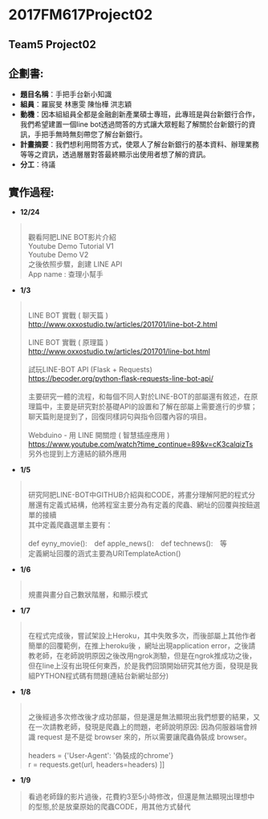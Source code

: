 # 2017FM617Project02 #
## Team5 Project02 ##
## 企劃書:
* **題目名稱**：手把手台新小知識
* **組員**：羅宸旻 林惠雯 陳怡樺 洪志穎
* **動機**：因本組組員全都是金融創新產業碩士專班，此專班是與台新銀行合作，我們希望建置一個line bot透過問答的方式讓大眾輕鬆了解關於台新銀行的資訊，手把手無時無刻帶您了解台新銀行。
* **計畫摘要**：我們想利用問答方式，使眾人了解台新銀行的基本資料、辦理業務等等之資訊，透過層層對答最終顯示出使用者想了解的資訊。
* **分工**：待議
## 實作過程:
* **12/24**
></br> 觀看阿肥LINE BOT影片介紹
</br> Youtube Demo Tutorial V1
</br> Youtube Demo V2
</br> 之後依照步驟，創建 LINE API
</br> App name : 查理小幫手

* **1/3**
></br> LINE BOT 實戰 ( 聊天篇 )
</br> http://www.oxxostudio.tw/articles/201701/line-bot-2.html
</br></br> LINE BOT 實戰 ( 原理篇 )
</br> http://www.oxxostudio.tw/articles/201701/line-bot.html
</br></br> 試玩LINE-BOT API  (Flask + Requests)
</br> https://becoder.org/python-flask-requests-line-bot-api/
</br></br> 主要研究一體的流程，和每個不同人對於LINE-BOT的部屬還有敘述，在原理篇中，主要是研究對於基礎API的設置和了解在部屬上需要進行的步驟；聊天篇則是提到了，回復同樣詞句與指令回覆內容的項目。
</br></br> Webduino - 用 LINE 開關燈 ( 智慧插座應用 )
</br> https://www.youtube.com/watch?time_continue=89&v=cK3calqizTs
</br> 另外也提到上方連結的額外應用

* **1/5**
></br> 研究阿肥LINE-BOT中GITHUB介紹與和CODE，將畫分理解阿肥的程式分層還有定義式結構，他將程室主要分為有定義的爬蟲、網址的回覆與按鈕選單的接續
</br> 其中定義爬蟲選單主要有：
</br></br> def eyny_movie():　def apple_news():　def technews():　等
</br> 定義網址回覆的涵式主要為URITemplateAction()

* **1/6**
></br> 規畫與畫分自己數狀階層，和顯示模式

* **1/7**
></br> 在程式完成後，嘗試架設上Heroku，其中失敗多次，而後部屬上其他作者簡單的回覆範例，在推上heroku後 ，網址出現application error，之後請教老師，在老師說明原因之後改用ngrok測驗，但是在ngrok推成功之後，但在line上沒有出現任何東西，於是我們回頭開始研究其他方面，發現是我組PYTHON程式碼有問題(連結台新網址部分)

* **1/8**
></br> 之後經過多次修改後才成功部屬，但是還是無法顯現出我們想要的結果，又在一次請教老師，發現是爬蟲上的問題，老師說明原因: 因為伺服器端會辨識 request 是不是從 browser 來的，所以需要讓爬蟲偽裝成 browser。
</br></br> headers = {'User-Agent': '偽裝成的chrome'}
</br> r = requests.get(url, headers=headers)  ]]

* **1/9**
>看過老師錄的影片過後，花費約3至5小時修改，但還是無法顯現出理想中的型態,於是放棄原始的爬蟲CODE，用其他方式替代

